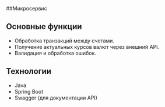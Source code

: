 ##Микросервис
## Основные функции

- Обработка транзакций между счетами.
- Получение актуальных курсов валют через внешний API.
- Валидация и обработка ошибок.

## Технологии

- Java
- Spring Boot
- Swagger (для документации API)
